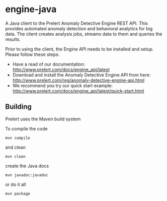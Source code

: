 engine-java
===========

A Java client to the Prelert Anomaly Detective Engine REST API. This provides automated anomaly detection and behavioral analytics for big data. The client creates analysis jobs, streams data to them and queries the results.

Prior to using the client, the Engine API needs to be installed and setup. Please follow these steps:

- Have a read of our documentation: http://www.prelert.com/docs/engine_api/latest
- Download and install the Anomaly Detective Engine API from here: http://www.prelert.com/reg/anomaly-detective-engine-api.html
- We recommend you try our quick start example: http://www.prelert.com/docs/engine_api/latest/quick-start.html



Building 
---------
Prelert uses the Maven build system

To compile the code 

    mvn compile
    
and clean

    mvn clean

create the Java docs

    mvn javadoc:javadoc
    
or do it all

    mvn package
